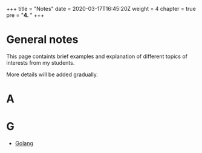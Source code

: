 +++
title = "Notes"
date = 2020-03-17T16:45:20Z
weight = 4
chapter = true
pre = "<b>4. </b>"
+++

# General notes

This page containts brief examples and explanation of different topics of interests from my students. 

More details will be added gradually.

# A


# G

- [Golang](go/)

